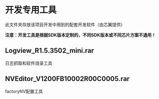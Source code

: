 # 开发专用工具
此文件夹存放该项目开发中用到的配套开发软件（由芯翼提供）  

**注意：开发工具是根据SDK版本定制的，不同SDK版本或不同芯片方案不通用！**

## Logview_R1.5.3502_mini.rar
日志抓取和软件烧录工具

## NVEditor_V1200FB10002R00C0005.rar
factoryNV配置工具